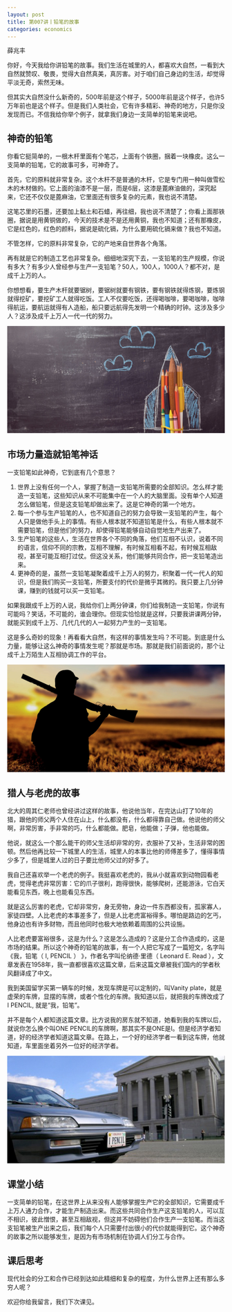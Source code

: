 ```yaml
---
layout: post
title: 第007讲丨铅笔的故事
categories: economics
---
```


薛兆丰

你好，今天我给你讲铅笔的故事。我们生活在城里的人，都喜欢大自然，一看到大自然就赞叹、敬畏，觉得大自然真美，真厉害。对于咱们自己身边的生活，却觉得平淡无奇，索然无味。

但其实大自然没什么新奇的，500年前是这个样子，5000年前是这个样子，也许5万年前也是这个样子。但是我们人类社会，它有许多精彩、神奇的地方，只是你没发现而已。不信我给你举个例子，就拿我们身边一支简单的铅笔来说吧。

## 神奇的铅笔

你看它挺简单的，一根木杆里面有个笔芯，上面有个铁圈，捆着一块橡皮。这么一支简单的铅笔，它的故事可多，可神奇了。

首先，它的原料就非常复杂。这个木杆不是普通的木杆，它是专门用一种叫做雪松木的木材做的。它上面的油漆不是一层，而是6层，这漆是蓖麻油做的，深究起来，它还不仅仅是蓖麻油，它里面还有很多复杂的元素，我也说不清楚。

这笔芯里的石墨，还要加上黏土和石蜡，再往细，我也说不清楚了；你看上面那铁圈，据说是用黄铜做的，今天的技术是不是还用黄铜，我也不知道；还有那橡皮，它是红色的，红色的颜料，据说是硫化镉，为什么要用硫化镉来做？我也不知道。

不管怎样，它的原料非常复杂，它的产地来自世界各个角落。

再有就是它的制造工艺也非常复杂。细细地深究下去，一支铅笔的生产规模，你说有多大？有多少人曾经参与生产一支铅笔？50人，100人，1000人？都不对，是成千上万的人。

你想想看，要生产木杆就要锯树，要锯树就要有钢铁，要有钢铁就得炼钢，要炼钢就得挖矿，要挖矿工人就得吃饭。工人不仅要吃饭，还得喝咖啡，要喝咖啡，咖啡得航运，要航运就得有人造船，船只要远航得先发明一个精确的时钟。这涉及多少人？这涉及成千上万人一代一代的努力。

![](/assets/economics/images/2017/03/01/a.png)

## 市场力量造就铅笔神话

一支铅笔如此神奇，它到底有几个意思？

1. 世界上没有任何一个人，掌握了制造一支铅笔所需要的全部知识。怎么样才能造一支铅笔，这些知识从来不可能集中在一个人的大脑里面。没有单个人知道怎么做铅笔，但是这支铅笔却做出来了。这是它神奇的第一个地方。
2. 每一个参与生产铅笔的人，也不知道自己的努力会导致一支铅笔的产生，每个人只是做他手头上的事情。有些人根本就不知道铅笔是什么，有些人根本就不需要铅笔，但是他们的努力，却使得铅笔能够自动自觉地生产出来了。
3. 生产铅笔的这些人，生活在世界各个不同的角落，他们互相不认识，说着不同的语言，信仰不同的宗教，互相不理解，有时候互相看不起，有时候互相敌视，甚至可能互相打过仗。但这没关系，他们能够共同合作，把一支铅笔造出来。
4. 更神奇的是，虽然一支铅笔凝聚着成千上万人的努力，积聚着一代一代人的知识，但是我们购买一支铅笔，所要支付的代价是微乎其微的。我只要上几分钟课，赚到的钱就可以买一支铅笔。

如果我跟成千上万的人说，我给你们上两分钟课，你们给我制造一支铅笔，你说有可能吗？笑话，不可能的，谁会理你。但现实恰恰就是这样，只要我讲课两分钟，就能买到成千上万、几代几代的人一起努力产生的一支铅笔。

这是多么奇妙的现象！再看看大自然，有这样的事情发生吗？不可能。到底是什么力量，能够让这么神奇的事情发生呢？那就是市场。那就是我们前面说的，那个让成千上万陌生人互相协调工作的平台。

![](/assets/economics/images/2017/03/01/b.png)

## 猎人与老虎的故事

北大的周其仁老师也曾经讲过这样的故事，他说他当年，在完达山打了10年的猎，跟他的师父两个人住在山上，什么都没有，什么都得靠自己做。他说他的师父啊，非常厉害，手非常的巧，什么都能做。肥皂，他能做；子弹，他也能做。

他说，就这么一个那么能干的师父生活却非常的穷，衣服补了又补，生活非常的困顿。然后他再比较一下城里人的生活，城里人的本事比他的师傅差多了，懂得事情少多了，但是城里人过的日子要比他师父过的好多了。

我自己还喜欢举一个老虎的例子。我挺喜欢老虎的，我从小就喜欢到动物园看老虎，觉得老虎非常厉害：它的爪子很利，跑得很快，能够爬树，还能游泳，它白天能看见东西，晚上也能看见东西。

就是这么厉害的老虎，它却非常穷，身无旁物，身边一件东西都没有，孤家寡人，家徒四壁。人比老虎的本事差多了，但是人比老虎富裕得多。哪怕是路边的乞丐，他身边也有许多财物，而且他同时也极大地依赖着周围的公共设施。

人比老虎要富裕很多，这是为什么？这是怎么造成的？这是分工合作造成的，这是市场的结果。所以这个神奇的铅笔的故事，有一个人把它写成了一篇短文，名字叫《我，铅笔（ I, PENCIL ） 》，作者名字叫伦纳德·里德（ Leonard E. Read ），文章发表在1958年，我一直都很喜欢这篇文章，后来这篇文章被我们国内的学者秋风翻译成了中文。

我到美国留学买第一辆车的时候，发现车牌是可以定制的，叫Vanity plate，就是虚荣的车牌，显摆的车牌，或者个性化的车牌。我知道以后，就把我的车牌改成了I PENCIL, 就是“我，铅笔”。

并不是每个人都知道这篇文章。比方说我的房东就不知道，她看到我的车牌以后，就说你怎么换个叫ONE PENCIL的车牌啊，那其实不是ONE是I。但是经济学者知道，好的经济学者知道这篇文章。在路上，一个好的经济学者一看到这车牌，他就知道，车里面坐着另外一位好的经济学者。

![](/assets/economics/images/2017/03/01/c.png)

## 课堂小结

一支简单的铅笔，在这世界上从来没有人能够掌握生产它的全部知识，它需要成千上万人通力合作，才能生产制造出来。而这些共同合作生产这支铅笔的人，可以互不相识，彼此憎恨，甚至互相敌视，但这并不妨碍他们合作生产一支铅笔。而当这支铅笔被生产出来之后，我们每个人只需要付出很小的代价就能得到它。这个神奇的故事之所以能够发生，是因为有市场机制在协调人们分工与合作。

## 课后思考

现代社会的分工和合作已经到达如此精细和复杂的程度，为什么世界上还有那么多穷人呢？

欢迎你给我留言，我们下次课见。